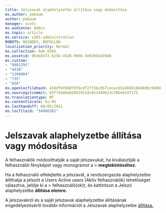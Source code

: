 ```yaml
---
title: Jelszavak alaphelyzetbe állítása vagy módosítása
ms.author: pebaum
author: pebaum
manager: scotv
ms.audience: Admin
ms.topic: article
ms.service: o365-administration
ROBOTS: NOINDEX, NOFOLLOW
localization_priority: Normal
ms.collection: Adm_O365
ms.assetid: 063b56f2-625b-4520-99db-4e92941d3940
ms.custom:
- "9002291"
- "4428"
- "1100004"
- "735"
- "826"
ms.openlocfilehash: 416dfbf8607976cdf27736c057cecac652484b19848d6c9b9680e265394819b3
ms.sourcegitcommit: b5f7da89a650d2915dc652449623c78be6247175
ms.translationtype: MT
ms.contentlocale: hu-HU
ms.lasthandoff: 08/05/2021
ms.locfileid: "54086562"
---
```

# <a name="reset-or-change-passwords"></a>Jelszavak alaphelyzetbe állítása vagy módosítása

A felhasználók módosíthatják a saját jelszavukat, ha kiválasztják a felhasználói fényképet vagy monogramot a > **megtekintéséhez.**
  
Ha a felhasználó elfelejtette a jelszavát, a rendszergazda alaphelyzetbe állíthatja a jelszót a Users Active users (Aktív felhasználók) lehetőséget választva, jelölje ki a  >  [](https://portal.office.com/adminportal/home#/users)felhasználó(ok)t, és kattintson a Jelszó alaphelyzetbe **állítása elemre.**
  
A jelszavakról és a saját jelszavuk alaphelyzetbe állításának engedélyezéséről további információt a Jelszavak alaphelyzetbe [állítása.](/microsoft-365/admin/add-users/reset-passwords)
